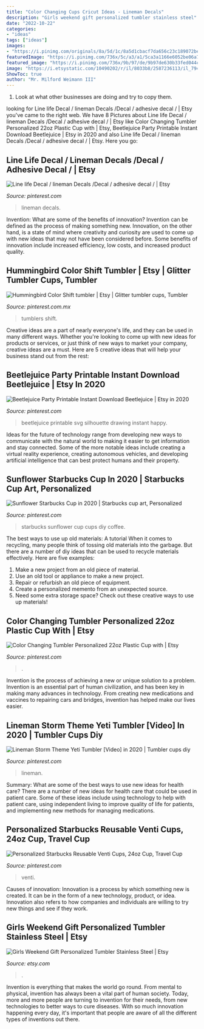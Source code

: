 ```yaml
---
title: "Color Changing Cups Cricut Ideas - Lineman Decals"
description: "Girls weekend gift personalized tumbler stainless steel"
date: "2022-10-22"
categories:
- "ideas"
tags: ["ideas"]
images:
- "https://i.pinimg.com/originals/8a/5d/1c/8a5d1cbacf7da656c23c189072be687c.jpg"
featuredImage: "https://i.pinimg.com/736x/5c/a3/a1/5ca3a1166e6052be06a7535b3ec0ef1e--lineman-decals.jpg"
featured_image: "https://i.pinimg.com/736x/9b/97/de/9b97de630b33fed044c71ee10176ed4d.jpg"
image: "https://i.etsystatic.com/10490202/r/il/8033b8/2587236113/il_794xN.2587236113_aed0.jpg"
ShowToc: true
author: "Mr. Milford Weimann III"
---
```



1. Look at what other businesses are doing and try to copy them.

	

		
looking for Line life Decal / lineman Decals /Decal / adhesive decal / | Etsy you've came to the right web. We have 8 Pictures about Line life Decal / lineman Decals /Decal / adhesive decal / | Etsy like Color Changing Tumbler Personalized 22oz Plastic Cup with | Etsy, Beetlejuice Party Printable Instant Download Beetlejuice | Etsy in 2020 and also Line life Decal / lineman Decals /Decal / adhesive decal / | Etsy. Here you go:
		
    
## Line Life Decal / Lineman Decals /Decal / Adhesive Decal / | Etsy

<img loading=lazy src="https://i.pinimg.com/736x/5c/a3/a1/5ca3a1166e6052be06a7535b3ec0ef1e--lineman-decals.jpg" onerror="this.onerror=null;this.src='https://tse1.mm.bing.net/th?id=OIP.6avWC4wg0PT7-Gox7LWOAgHaE5&amp;pid=15.1';" alt="Line life Decal / lineman Decals /Decal / adhesive decal / | Etsy">

_Source: pinterest.com_

>lineman decals. 

	

Invention: What are some of the benefits of innovation?
Invention can be defined as the process of making something new. Innovation, on the other hand, is a state of mind where creativity and curiosity are used to come up with new ideas that may not have been considered before. Some benefits of innovation include increased efficiency, low costs, and increased product quality.

    
## Hummingbird Color Shift Tumbler | Etsy | Glitter Tumbler Cups, Tumbler

<img loading=lazy src="https://i.pinimg.com/736x/07/54/be/0754be15cd73ac4e9fa4432f8e596862.jpg" onerror="this.onerror=null;this.src='https://tse2.mm.bing.net/th?id=OIP.brB6JH_mvakVQIeLXT2fHwHaNK&amp;pid=15.1';" alt="Hummingbird Color Shift tumbler | Etsy | Glitter tumbler cups, Tumbler">

_Source: pinterest.com.mx_

>tumblers shift. 

	

Creative ideas are a part of nearly everyone's life, and they can be used in many different ways. Whether you're looking to come up with new ideas for products or services, or just think of new ways to market your company, creative ideas are a must. Here are 5 creative ideas that will help your business stand out from the rest: 

    
## Beetlejuice Party Printable Instant Download Beetlejuice | Etsy In 2020

<img loading=lazy src="https://i.pinimg.com/736x/9b/97/de/9b97de630b33fed044c71ee10176ed4d.jpg" onerror="this.onerror=null;this.src='https://tse2.mm.bing.net/th?id=OIP.GbRzYfZDC9BIohLM3sWjEwAAAA&amp;pid=15.1';" alt="Beetlejuice Party Printable Instant Download Beetlejuice | Etsy in 2020">

_Source: pinterest.com_

>beetlejuice printable svg silhouette drawing instant happy. 

	

Ideas for the future of technology range from developing new ways to communicate with the natural world to making it easier to get information and stay connected. Some of the more notable ideas include creating a virtual reality experience, creating autonomous vehicles, and developing artificial intelligence that can best protect humans and their property.

    
## Sunflower Starbucks Cup In 2020 | Starbucks Cup Art, Personalized

<img loading=lazy src="https://i.pinimg.com/736x/5b/a8/da/5ba8da10925a95471fe9b3df18334405.jpg" onerror="this.onerror=null;this.src='https://tse1.mm.bing.net/th?id=OIP.6sXf7OZD95z68iVdzQ2IaQHaJ3&amp;pid=15.1';" alt="Sunflower Starbucks Cup in 2020 | Starbucks cup art, Personalized">

_Source: pinterest.com_

>starbucks sunflower cup cups diy coffee. 

	

The best ways to use up old materials: A tutorial
When it comes to recycling, many people think of tossing old materials into the garbage. But there are a number of diy ideas that can be used to recycle materials effectively. Here are five examples:
1. Make a new project from an old piece of material.
2. Use an old tool or appliance to make a new project.
3. Repair or refurbish an old piece of equipment. 
4. Create a personalized memento from an unexpected source.
5. Need some extra storage space? Check out these creative ways to use up materials!

    
## Color Changing Tumbler Personalized 22oz Plastic Cup With | Etsy

<img loading=lazy src="https://i.pinimg.com/originals/8a/5d/1c/8a5d1cbacf7da656c23c189072be687c.jpg" onerror="this.onerror=null;this.src='https://tse3.mm.bing.net/th?id=OIP.FdFxmSw24M-vJr95l1Nh7gHaHT&amp;pid=15.1';" alt="Color Changing Tumbler Personalized 22oz Plastic Cup with | Etsy">

_Source: pinterest.com_

>. 

	

Invention is the process of achieving a new or unique solution to a problem. Invention is an essential part of human civilization, and has been key in making many advances in technology. From creating new medications and vaccines to repairing cars and bridges, invention has helped make our lives easier.

    
## Lineman Storm Theme Yeti Tumbler [Video] In 2020 | Tumbler Cups Diy

<img loading=lazy src="https://i.pinimg.com/736x/67/97/51/679751ed67ce20f1e7cc7f3c9fd43fe4.jpg" onerror="this.onerror=null;this.src='https://tse1.mm.bing.net/th?id=OIP.xUS4B4Y1Kbw1NHjHmtDbLQHaNK&amp;pid=15.1';" alt="Lineman Storm Theme Yeti Tumbler [Video] in 2020 | Tumbler cups diy">

_Source: pinterest.com_

>lineman. 

	

Summary: What are some of the best ways to use new ideas for health care?
There are a number of new ideas for health care that could be used in patient care. Some of these ideas include using technology to help with patient care, using independent living to improve quality of life for patients, and implementing new methods for managing medications.

    
## Personalized Starbucks Reusable Venti Cups, 24oz Cup, Travel Cup

<img loading=lazy src="https://i.pinimg.com/736x/b2/af/6f/b2af6f2a59337bf8032d5b87fe361402.jpg" onerror="this.onerror=null;this.src='https://tse2.mm.bing.net/th?id=OIP.LHLgDq-BVtavOfBzfq1ImAHaJ3&amp;pid=15.1';" alt="Personalized Starbucks Reusable Venti Cups, 24oz Cup, Travel Cup">

_Source: pinterest.com_

>venti. 

	

Causes of innovation:
Innovation is a process by which something new is created. It can be in the form of a new technology, product, or idea. Innovation also refers to how companies and individuals are willing to try new things and see if they work.

    
## Girls Weekend Gift Personalized Tumbler Stainless Steel | Etsy

<img loading=lazy src="https://i.etsystatic.com/10490202/r/il/8033b8/2587236113/il_794xN.2587236113_aed0.jpg" onerror="this.onerror=null;this.src='https://tse4.mm.bing.net/th?id=OIP.EcLM_Z9jj9WzG0MbbID5RwHaIK&amp;pid=15.1';" alt="Girls Weekend Gift Personalized Tumbler Stainless Steel | Etsy">

_Source: etsy.com_

>. 

	

Invention is everything that makes the world go round. From mental to physical, invention has always been a vital part of human society. Today, more and more people are turning to invention for their needs, from new technologies to better ways to cure diseases. With so much innovation happening every day, it's important that people are aware of all the different types of inventions out there.

